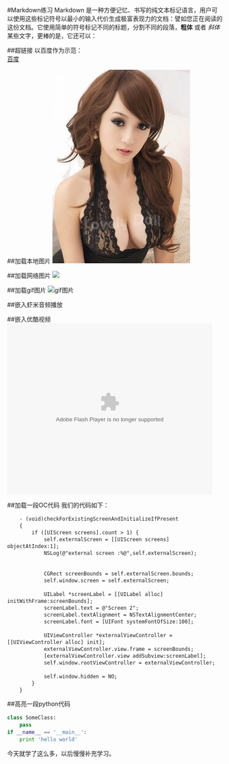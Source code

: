 #Markdown练习
Markdown 是一种方便记忆、书写的纯文本标记语言，用户可以使用这些标记符号以最小的输入代价生成极富表现力的文档：譬如您正在阅读的这份文档。它使用简单的符号标记不同的标题，分割不同的段落，**粗体** 或者 *斜体* 某些文字，更棒的是，它还可以：

##超链接
以百度作为示范：  
[百度](http://www.baidu.com)

	
##加载本地图片
![本地图片](../images/test.png)

##加载网络图片
![](http://e.hiphotos.baidu.com/image/w=2048/sign=d5c6221ddf54564ee565e33987e69d82/738b4710b912c8fc5f5ce8c3fe039245d6882114.jpg)

##加载gif图片
![gif图片](https://github-camo.global.ssl.fastly.net/e19f73c2b9f12a4f9c3207bf3a386df5b5eeae90/687474703a2f2f696d672e6f6e65766361742e636f6d2f323031332f73707274656b69742d6d6f6e73746572732e676966)

##嵌入虾米音频播放
<script type="text/javascript" src="http://www.xiami.com/widget/player-single?uid=0&sid=1772455853&mode=js"></script>

##嵌入优酷视频
<embed src="http://player.youku.com/player.php/sid/XNjMxOTE4NTcy/v.swf" allowFullScreen="true" quality="high" width="480" height="400" align="middle" allowScriptAccess="always" type="application/x-shockwave-flash"></embed>

##加载一段OC代码
我们的代码如下：

		- (void)checkForExistingScreenAndInitializeIfPresent 
		{
		    if ([UIScreen screens].count > 1) {
		        self.externalScreen = [[UIScreen screens] objectAtIndex:1];
		        NSLog(@"external screen :%@",self.externalScreen);
		        
		        
		        CGRect screenBounds = self.externalScreen.bounds;
		        self.window.screen = self.externalScreen;
		        
		        UILabel *screenLabel = [[UILabel alloc] initWithFrame:screenBounds];
		        screenLabel.text = @"Screen 2";
		        screenLabel.textAlignment = NSTextAlignmentCenter;
		        screenLabel.font = [UIFont systemFontOfSize:100];
		        
		        UIViewController *externalViewController = [[UIViewController alloc] init];
		        externalViewController.view.frame = screenBounds;
		        [externalViewController.view addSubview:screenLabel];
		        self.window.rootViewController = externalViewController;
		        
		        self.window.hidden = NO;
		    }
	    }
##高亮一段python代码
```python
class SomeClass:
    pass
if __name__ == '__main__':
    print 'hello world'
```


今天就学了这么多，以后慢慢补充学习。